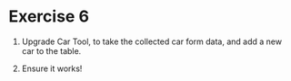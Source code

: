 # Exercise 6

1. Upgrade Car Tool, to take the collected car form data, and add a new car to the table.

2. Ensure it works!